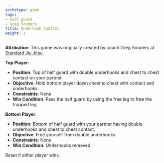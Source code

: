```yaml
---
archetype: game
tags:
- half guard
- Greg Souders
title: Underhook Control
weight: 1
---
```

**Attribution**: This game was originally created by coach Greg Souders at [Standard Jiu Jitsu](https://standardjiujitsu.com).


**Top Player**:
  * **Position**: Top of half guard with double underhooks and chest to chest contact on your partner.
  * **Objective**: Hold bottom player down chest to chest with contact and underhooks.
  * **Constraints**: None
  * **Win Condition**: Pass the half guard by using the free leg to free the trapped leg.

**Bottom Player**:
  * **Position**: Bottom of half guard with your partner having double underhooks and chest to chest contact.
  * **Objective**: Free yourself from double underhooks
  * **Constraints**: None
  * **Win Condition**: Underhooks removed.

Reset if either player wins.
